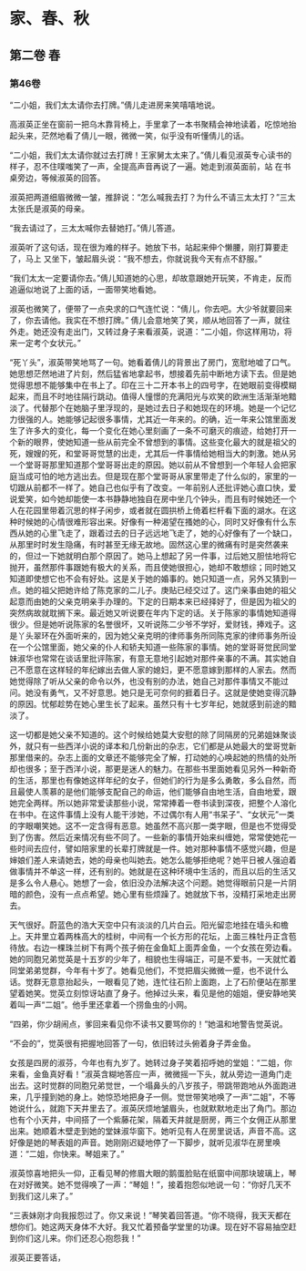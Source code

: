# 家、春、秋

## 第二卷 春

### 第46卷

“二小姐，我们太太请你去打牌。”倩儿走进房来笑嘻嘻地说。

高淑英正坐在窗前一把乌木靠背椅上，手里拿了一本书聚精会神地读着，吃惊地抬起头来，茫然地看了倩儿一眼，微微一笑，似乎没有听懂倩儿的话。

“二小姐，我们太太请你就过去打牌！王家舅太太来了。”倩儿看见淑英专心读书的样子，忍不住噗嗤笑了一声，全提高声音再说了一遍。她走到淑英面前，站 在书桌旁边，等候淑英的回答。

淑英把两道细眉微微一皱，推辞说：“怎么喊我去打？为什么不请三太太打？”三太太张氏是淑英的母亲。

“我去请过了，三太太喊你去替她打。”倩儿答道。

淑英听了这句话，现在很为难的样子。她放下书，站起来伸个懒腰，刚打算要走了，马上 又坐下，皱起眉头说：“我不想去，你就说我今天有点不舒服。”

“我们太太一定要请你去。”倩儿知道她的心思，却故意跟她开玩笑，不肯走，反而追逼似地说了上面的话，一面带笑地看她。

淑英也微笑了，便带了一点央求的口气连忙说：“倩儿，你去吧。大少爷就要回来了，你去请他。我实在不想打牌。”
倩儿会意地笑了笑，顺从地回答了一声，就往外走。她还没有走出门，又转过身子来看淑英，说道：“二小姐，你这样用功，将来一定考个女状元。”

“死丫头”，淑英带笑地骂了一句。她看着倩儿的背景出了房门，宽慰地嘘了口气。她思想茫然地进了片刻，然后猛省地拿起书，想接着先前中断地方读下去。但是她觉得思想不能够集中在书上了。印在三十二开本书上的四号字，在她眼前变得模糊起来，而且不时地往隔行跳动。值得人憧憬的充满阳光与欢笑的欧洲生活渐渐地黯淡了。代替那个在她脑子里浮现的，是她过去日子和她现在的环境。她是一个记忆力很强的人。她能够记起很多事情，尤其近一年来的。的确，近一年来公馆里面发生了许多大的变化，每一个变化在她心里刻画了一条不可磨灭的痕迹，给她打开一个新的眼界，使她知道一些从前完全不曾想到的事情。这些变化最大的就是祖父的死，嫂嫂的死，和堂哥哥觉慧的出走，尤其后一件事情给她相当大的刺激。她从另一个堂哥哥那里知道那个堂哥哥出走的原因。她以前从不曾想到一个年轻人会把家庭当成可怕的地方逃出去。但是现在那个堂哥哥从家里带走了什么似的，家里的一切跟从前都不一样了。她自己也似乎有了改变。一年前别人还批评她心直口快，爱说爱笑，如今她却能使一本书静静地独自在房中坐几个钟头，而且有时候她还一个人在花园里带着沉思的样子闲步，或者就在圆拱桥上倚着栏杆看下面的湖水。在这种时候她的心情很难形容出来。好像有一种渴望在搔她的心，同时又好像有什么东西从她的心里飞走了，跟着过去的日子远远地飞走了，她的心好像有了一个缺口，从那里时时发生隐痛，有时甚至无缘无故地。固然这心里的微痛有时是突然袭来的，但过一下她就明白那个原因了。她马上想起了另一件事，过后她又胆怯地将它抛开，虽然那件事跟她有极大的关系，而且使她很担心，她却不敢想综；同时她又知道即使想它也不会有好处。这是关于她的婚事的。她只知道一点，另外又猜到一点。她的祖父把她许给了陈克家的二儿子。庚贴已经交过了。这门亲事由她的祖父起意而由她的父亲克明亲手办理的。下定的日期本来已经择好了，但是因为祖父的突然病故就耽搁下来。最近她又听说要在年内下定的话。关于陈家的事情她知道得很少。但是她听说陈家的名誉很坏，又听说陈二少爷不学好，爱财钱，捧戏子。这是丫头翠环在外面听来的，因为她父亲克明的律师事务所同陈克家的律师事务所设在一个公馆里面，她父亲的仆人和轿夫知道一些陈家的事情。她的堂哥哥觉民同堂妹淑华也常常在谈话里批评陈家，有意无意地引起她对那件亲事的不满。其实她自己不愿意在这样轻的年纪嫁出去做人家的媳妇，更不愿意嫁到那样的人家去。然而她觉得除了听从父亲的命令以外，也没有别的办法，她自己对那件事情又不能过问。她没有勇气，又不好意思。她只是无可奈何的捱着日子。这就是使她变得沉静的原因。忧郁趁势在她心里生长了起来。虽然只有十七岁年纪，她就感到前途的黯淡了。

这一切都是她父亲不知道的。这个时候给她莫大安慰的除了同隔房的兄弟姐妹聚谈外，就只有一些西洋小说的译本和几份新出的杂志，它们都是从她最大的堂哥觉新那里借来的。杂志上面的文章还不能够完全了解，打动她的心唤起她的热情的处所却也很多；至于西洋小说，那更是迷人的魅力。在那些书里面她看见另外一种新奇的生活，那里也有像她这样年纪的女子，但她们的行为是多么勇敢，多么自然，而且最使人羡慕的是他们能够支配自己的命运，他们能够自由地生活，自由地爱，跟她完全两样。所以她非常爱读那些小说，常常捧着一卷书读到深夜，把整个人溶化在书中。在这件事情上没有人能干涉她，不过偶尔有人用“书呆子”、“女状元”一类的字眼嘲笑她。这不一定含得有恶意。她虽然不高兴那一类字眼，但是也不觉得受到了伤害。然后近来情况有些不同了。一些新的事情开始来纠缠她，常常使她花一些时间去应付，譬如陪家里的长辈打牌就是一件。她对那种事情不感觉兴趣，但是婶娘们差人来请她去，她的母亲也叫她去。她怎么能够拒绝呢？她平日被人强迫着做事情并不单这一样，还有别的。她就是在这种环境中生活的，而且以后的生活又是多么令人悬心。她想了一会，依旧没办法解决这个问题。她觉得眼前只是一片阴暗的颜色，没有一点点希望。她心里有些烦躁了。她就放下书，没精打采地走出房去。

天气很好。蔚蓝色的浩大天空中只有淡淡的几片白云。阳光留恋地挂在墙头和檐上。天井里立着两株高大的桂树，中间有一个长方形的花坛，上面三株牡丹正含苞待放。右边一棵珠兰树下有两个孩子俯在金鱼缸上面弄金鱼，一个女孩在旁边看。她的同胞兄弟觉英是十五岁的少年了，相貌也生得端正，可是不爱书，一天就忙着同堂弟弟觉群，今年有十岁了。她看见他们，不觉把眉尖微微一蹙，也不说什么话。觉群无意意抬起头，一眼看见了她，连忙往石阶上面跑，上了石阶便站在那里望着她笑。觉英立刻惊讶站直了身子。他掉过头来，看见是他的姐姐，便安静地笑着叫一声“二姐”。他手里还拿着一个捞鱼虫的小网。

“四弟，你少胡闹点，爹回来看见你不读书又要骂你的！”她温和地警告觉英说。

“不会的”，觉英很有把握地回答了一句，依旧转过头俯着身子弄金鱼。

女孩是四房的淑芬，今年也有九岁了。她转过身子笑着招呼她的堂姐：“二姐，你来看，金鱼真好看！”淑英含糊地答应一声，微微摇一下头，就从旁边一道角门走出去。这时觉群的同胞兄弟觉世，一个塌鼻头的八岁孩子，带跳带跑地从外面跑进来，几乎撞到她的身上。她惊恐地把身子一侧。觉世带笑地唤了一声“二姐”，不等她说什么，就跑下天井里去了。淑英厌烦地皱眉头，也就默默地走出了角门。那边也有个小天井，中间搭了一个紫藤花架，隔着天井就是厨房，两三个女佣正从那里出来。她顺着木壁走到她的堂妹淑华窗下。她听见有人在房里说话，声音不高。这好像是她的琴表姐的声音。她刚刚迟疑地停了一下脚步，就听见淑华在房里唤道：“二姐，你快来。琴姐来了。”

淑英惊喜地把头一仰，正看见琴的修眉大眼的鹅蛋脸贴在纸窗中间那块玻璃上，琴在对好微笑。她不觉得唤了一声：“琴姐！”，接着抱怨似地说一句：“你好几天不到我们这儿来了。”

“三表妹刚才向我报怨过了。你又来说！”琴笑着回答道。“你不晓得，我天天都在想你们。她这两天身体不大好。我又忙着预备学堂里的功课。现在好不容易抽空赶到你们这儿来。你们还忍心抱怨我！”

淑英正要答话，